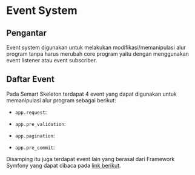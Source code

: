 # Event System

## Pengantar

Event system digunakan untuk melakukan modifikasi/memanipulasi alur program tanpa harus merubah core program yaitu dengan menggunakan event listener atau event subscriber. 

## Daftar Event

Pada Semart Skeleton terdapat 4 event yang dapat digunakan untuk memanipulasi alur program sebagai berikut:

- `app.request`: 

- `app.pre_validation`:

- `app.pagination`:

- `app.pre_commit`:

Disamping itu juga terdapat event lain yang berasal dari Framework Symfony yang dapat dibaca pada [link berikut](https://symfony.com/doc/current/reference/events.html).
